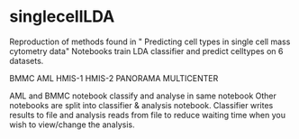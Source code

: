 # singlecellLDA
Reproduction of methods found in  " Predicting cell types in single cell mass cytometry data"
Notebooks train LDA classifier and predict celltypes on 6 datasets.

BMMC
AML
HMIS-1
HMIS-2
PANORAMA
MULTICENTER

AML and BMMC notebook classify and analyse in same notebook
Other notebooks are split into classifier & analysis notebook. Classifier writes results to file and analysis reads from file to 
reduce waiting time when you wish to view/change the analysis.
